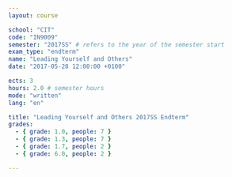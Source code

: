 ```yaml
---
layout: course

school: "CIT"
code: "IN9009"
semester: "2017SS" # refers to the year of the semester start
exam_type: "endterm"
name: "Leading Yourself and Others"
date: "2017-05-28 12:00:00 +0100"

ects: 3
hours: 2.0 # semester hours
mode: "written"
lang: "en"

title: "Leading Yourself and Others 2017SS Endterm"
grades:
  - { grade: 1.0, people: 7 }
  - { grade: 1.3, people: 7 }
  - { grade: 1.7, people: 2 }
  - { grade: 6.0, people: 2 }

---
```



